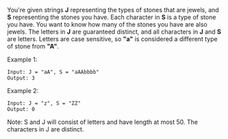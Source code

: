 You're given strings **J** representing the types of stones that are jewels, and **S** representing the stones you have.  Each character in **S** is a type of stone you have.  You want to know how many of the stones you have are also jewels.
The letters in **J** are guaranteed distinct, and all characters in **J** and **S** are letters. Letters are case sensitive, so **"a"** is considered a different type of stone from **"A"**.

Example 1:
<pre><code>Input: J = "aA", S = "aAAbbbb"
Output: 3</code></pre>

Example 2:
<pre><code>Input: J = "z", S = "ZZ"
Output: 0</code></pre>

Note:
S and J will consist of letters and have length at most 50.
The characters in J are distinct.